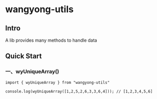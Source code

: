 # wangyong-utils

## Intro

A lib provides many methods to handle data

## Quick Start

### 一、wyUniqueArray()

```tsx
import { wyUniqueArray } from "wangyong-utils"

console.log(wyUniqueArray([1,2,5,2,6,3,3,6,4])); // [1,2,3,4,5,6]
```
